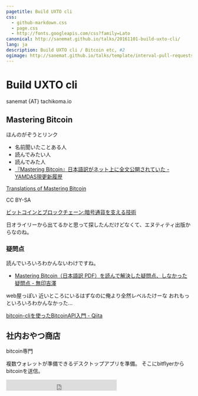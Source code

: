 ```yaml
---
pagetitle: Build UXTO cli
css:
  - github-markdown.css
  - page.css
  - http://fonts.googleapis.com/css?family=Lato
canonical: http://sanemat.github.io/talks/20161101-build-uxto-cli/
lang: ja
description: Build UXTO cli / Bitcoin etc, #2
ogimage: http://sanemat.github.io/talks/template/interval-pull-requests.gif
---
```

<script type="text/javascript">
  window.analytics=window.analytics||[],window.analytics.methods=["identify","group","track","page","pageview","alias","ready","on","once","off","trackLink","trackForm","trackClick","trackSubmit"],window.analytics.factory=function(t){return function(){var a=Array.prototype.slice.call(arguments);return a.unshift(t),window.analytics.push(a),window.analytics}};for(var i=0;i<window.analytics.methods.length;i++){var key=window.analytics.methods[i];window.analytics[key]=window.analytics.factory(key)}window.analytics.load=function(t){if(!document.getElementById("analytics-js")){var a=document.createElement("script");a.type="text/javascript",a.id="analytics-js",a.async=!0,a.src=("https:"===document.location.protocol?"https://":"http://")+"cdn.segment.io/analytics.js/v1/"+t+"/analytics.min.js";var n=document.getElementsByTagName("script")[0];n.parentNode.insertBefore(a,n)}},window.analytics.SNIPPET_VERSION="2.0.9",
  window.analytics.load("ig7q6np7c1");
  window.analytics.page();
</script>

# Build UXTO cli

sanemat {AT} tachikoma.io

## Mastering Bitcoin

ほんのがぞうとリンク

- 名前聞いたことある人
- 読んでみたい人
- 読んでみた人
- [『Mastering Bitcoin』日本語訳がネット上に全文公開されていた - YAMDAS現更新履歴](http://d.hatena.ne.jp/yomoyomo/20160508/materingbitcoin)

[Translations of Mastering Bitcoin](https://www.bitcoinbook.info/translations-of-mastering-bitcoin/)

CC BY-SA

[ビットコインとブロックチェーン:暗号通貨を支える技術](https://www.amazon.co.jp/dp/4757103670)

日オライリーから出てるかと思って探したんだけどなくて、エヌティティ出版からなのね。

### 疑問点

読んでいろいろわかんないわけですね。

- [Mastering Bitcoin（日本語訳 PDF）を読んで解決した疑問点、しなかった疑問点 - 無印吉澤](http://muziyoshiz.hatenablog.com/entry/2016/02/25/011117)

web屋っぽい 近いところにいるはずなのに俺より全然レベルたけーな おれもっといろいろわかんなかった…

[bitcoin-cliを使ったBitcoinAPI入門 - Qiita](http://qiita.com/osada/items/39c63a146c203f4dc751)

## 社内おやつ商店

bitcoin専門

複数ウォレットが準備できるデスクトップアプリを準備。
そこにbitflyerからbitcoinを送信。




<iframe src="http://expando.github.io/add/?u=http%3A%2F%2Fsanemat.github.io%2Ftalks%2F20150217-shibuya-rb-saddler%2F&t=Saddler%20-%20better%20pronto%20%2F%20Shibuya.rb" frameborder=0 frametransparency=1 scrolling=no height=30 width=300>
</iframe>

[tachikoma-io]:http://tachikoma.io/?utm_source=talk&utm_medium=slide&utm_campaign=20150217-shibuya-rb-saddler
